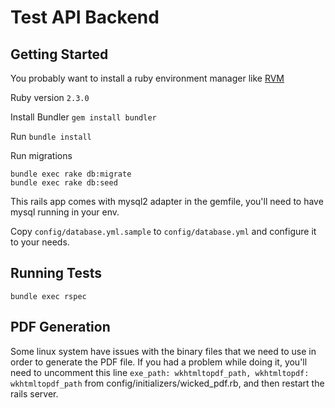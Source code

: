 # Test API Backend

## Getting Started

You probably want to install a ruby environment manager like [RVM](https://rvm.io/rvm/install)

Ruby version `2.3.0`

Install Bundler `gem install bundler`

Run `bundle install`

Run migrations

```shell
bundle exec rake db:migrate
bundle exec rake db:seed
```

This rails app comes with mysql2 adapter in the gemfile, you'll need to have mysql running in your env.

Copy `config/database.yml.sample` to `config/database.yml` and configure it to your needs.

## Running Tests

`bundle exec rspec`

## PDF Generation

Some linux system have issues with the binary files that we need to use in order to generate the PDF file. If you had a problem while doing it, you'll need to uncomment this line `exe_path: wkhtmltopdf_path, wkhtmltopdf: wkhtmltopdf_path` from config/initializers/wicked_pdf.rb, and then restart the rails server.
